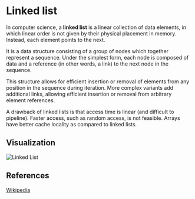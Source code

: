 # Linked list

In computer science, a **linked list** is a linear collection of data elements, in which linear order is not given by their physical placement in memory. Instead, each element points to the next.

It is a data structure consisting of a group of nodes which together represent a sequence. Under the simplest form, each node is composed of data and a reference (in other words, a link) to the next node in the sequence.

This structure allows for efficient insertion or removal of elements from any position in the sequence during iteration. More complex variants add additional links, allowing efficient insertion or removal from arbitrary element references.

A drawback of linked lists is that access time is linear (and difficult to pipeline). Faster access, such as random access, is not feasible. Arrays have better cache locality as compared to linked lists.

## Visualization

![Linked List](https://upload.wikimedia.org/wikipedia/commons/6/6d/Singly-linked-list.svg)

## References

[Wikipedia](https://en.wikipedia.org/wiki/Linked_list)
